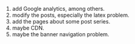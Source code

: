 1. add Google analytics, among others.
2. modify the posts, especially the latex problem.
3. add the pages about some post series.
4. maybe CDN.
5. maybe the banner navigation problem.